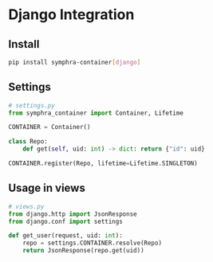 # Django Integration

## Install
```bash
pip install symphra-container[django]
```

## Settings
```python
# settings.py
from symphra_container import Container, Lifetime

CONTAINER = Container()

class Repo:
    def get(self, uid: int) -> dict: return {"id": uid}

CONTAINER.register(Repo, lifetime=Lifetime.SINGLETON)
```

## Usage in views
```python
# views.py
from django.http import JsonResponse
from django.conf import settings

def get_user(request, uid: int):
    repo = settings.CONTAINER.resolve(Repo)
    return JsonResponse(repo.get(uid))
```
